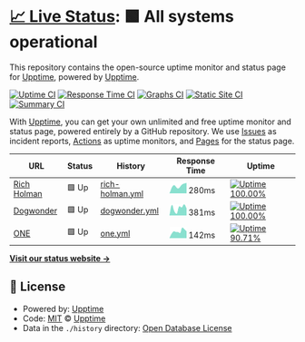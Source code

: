 # [📈 Live Status](https://upptime.github.io/upptime): <!--live status--> **🟩 All systems operational**

This repository contains the open-source uptime monitor and status page for [Upptime](https://upptime.js.org), powered by [Upptime](https://github.com/upptime/upptime).

[![Uptime CI](https://github.com/koj-co/upptime/workflows/Uptime%20CI/badge.svg)](https://github.com/koj-co/upptime/actions?query=workflow%3A%22Uptime+CI%22)
[![Response Time CI](https://github.com/koj-co/upptime/workflows/Response%20Time%20CI/badge.svg)](https://github.com/koj-co/upptime/actions?query=workflow%3A%22Response+Time+CI%22)
[![Graphs CI](https://github.com/koj-co/upptime/workflows/Graphs%20CI/badge.svg)](https://github.com/koj-co/upptime/actions?query=workflow%3A%22Graphs+CI%22)
[![Static Site CI](https://github.com/koj-co/upptime/workflows/Static%20Site%20CI/badge.svg)](https://github.com/koj-co/upptime/actions?query=workflow%3A%22Static+Site+CI%22)
[![Summary CI](https://github.com/koj-co/upptime/workflows/Summary%20CI/badge.svg)](https://github.com/koj-co/upptime/actions?query=workflow%3A%22Summary+CI%22)

With [Upptime](https://upptime.js.org), you can get your own unlimited and free uptime monitor and status page, powered entirely by a GitHub repository. We use [Issues](https://github.com/upptime/upptime/issues) as incident reports, [Actions](https://github.com/upptime/upptime/actions) as uptime monitors, and [Pages](https://upptime.github.io/upptime) for the status page.

<!--start: status pages-->
<!-- This summary is generated by Upptime (https://github.com/upptime/upptime) -->
<!-- Do not edit this manually, your changes will be overwritten -->

| URL                                       | Status | History                                                                                        | Response Time                                                                    | Uptime                                                                                                                                                                                                                     |
| ----------------------------------------- | ------ | ---------------------------------------------------------------------------------------------- | -------------------------------------------------------------------------------- | -------------------------------------------------------------------------------------------------------------------------------------------------------------------------------------------------------------------------- |
| [Rich Holman](https://www.richholman.com) | 🟩 Up  | [rich-holman.yml](https://github.com/dogwonder/upptime/commits/master/history/rich-holman.yml) | <img alt="Response time graph" src="./graphs/rich-holman.png" height="20"> 280ms | [![Uptime 100.00%](https://img.shields.io/endpoint?url=https%3A%2F%2Fraw.githubusercontent.com%2Fdogwonder%2Fupptime%2Fmaster%2Fapi%2Frich-holman%2Fuptime.json)](https://dogwonder.github.io/upptime/history/rich-holman) |
| [Dogwonder](https://dogwonder.co.uk)      | 🟩 Up  | [dogwonder.yml](https://github.com/dogwonder/upptime/commits/master/history/dogwonder.yml)     | <img alt="Response time graph" src="./graphs/dogwonder.png" height="20"> 381ms   | [![Uptime 100.00%](https://img.shields.io/endpoint?url=https%3A%2F%2Fraw.githubusercontent.com%2Fdogwonder%2Fupptime%2Fmaster%2Fapi%2Fdogwonder%2Fuptime.json)](https://dogwonder.github.io/upptime/history/dogwonder)     |
| [ONE](https://m.one.org/)                 | 🟩 Up  | [one.yml](https://github.com/dogwonder/upptime/commits/master/history/one.yml)                 | <img alt="Response time graph" src="./graphs/one.png" height="20"> 142ms         | [![Uptime 90.71%](https://img.shields.io/endpoint?url=https%3A%2F%2Fraw.githubusercontent.com%2Fdogwonder%2Fupptime%2Fmaster%2Fapi%2Fone%2Fuptime.json)](https://dogwonder.github.io/upptime/history/one)                  |

<!--end: status pages-->

[**Visit our status website →**](https://upptime.github.io/upptime)

## 📄 License

- Powered by: [Upptime](https://github.com/upptime/upptime)
- Code: [MIT](./LICENSE) © [Upptime](https://upptime.js.org)
- Data in the `./history` directory: [Open Database License](https://opendatacommons.org/licenses/odbl/1-0/)
